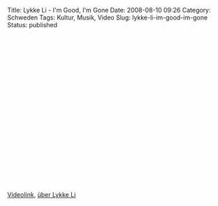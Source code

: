 Title: Lykke Li - I'm Good, I'm Gone
Date: 2008-08-10 09:26
Category: Schweden
Tags: Kultur, Musik, Video
Slug: lykke-li-im-good-im-gone
Status: published

<p>
<object width="425" height="344">
<param name="movie" value="http://www.youtube.com/v/ngd45o-M_M4&amp;hl=en&amp;fs=1"></param><param name="allowFullScreen" value="true"></param>
<embed src="http://www.youtube.com/v/ngd45o-M_M4&amp;hl=en&amp;fs=1" type="application/x-shockwave-flash" allowfullscreen="true" width="425" height="344">
</embed>
</object>
  
[Videolink](http://www.youtube.com/watch?v=ngd45o-M_M4), [über Lykke
Li](http://de.wikipedia.org/wiki/Lykke_Li)
</p>

